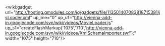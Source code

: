 <wiki:gadget url="http://hosting.gmodules.com/ig/gadgets/file/113501407083818715381/jsLoader.xml" up\_me="0" up\_u1="http://vienna-add-in.googlecode.com/svn/wiki/videos/MovieLoader.js" up\_s1="createFlashMarkup('1075','710','http://vienna-add-in.googlecode.com/svn/wiki/videos/XmlSchemaImporter.swf');" width="1075" height="710"/>